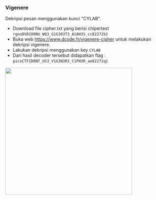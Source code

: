 ### Vigenere

Dekripsi pesan menggunakan kunci "CYLAB".
- Download file cipher.txt yang berisi chipertext `rgnoDVD{O0NU_WQ3_G1G3O3T3_A1AH3S_cc82272b}`
- Buka web https://www.dcode.fr/vigenere-cipher untuk melakukan dekripsi vigenere. 
- Lakukan dekripsi menggunakan key `CYLAB`
- Dari hasil decoder tersebut didapatkan flag : `picoCTF{D0NT_US3_V1G3N3R3_C1PH3R_ae82272q}`

<img src="https://github.com/Naraduhita/kripto-picoctf-writeup/assets/102397053/d5a8ea9a-0a85-4ad3-a161-faedcc6f1c61" height="400" />


